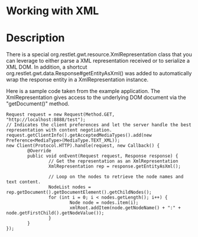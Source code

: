 Working with XML
================

Description
===========

There is a special org.restlet.gwt.resource.XmlRepresentation class that
you can leverage to either parse a XML representation received or to
serialize a XML DOM. In addition, a shortcut
org.restlet.gwt.data.Response\#getEntityAsXml() was added to
automatically wrap the response entity in a XmlRepresentation instance.

Here is a sample code taken from the example application. The
XmlRepresentation gives access to the underlying DOM document via the
"getDocument()" method.

    Request request = new Request(Method.GET, "http://localhost:8888/test");
    // Indicates the client preferences and let the server handle the best representation with content negotiation.
    request.getClientInfo().getAcceptedMediaTypes().add(new Preference<MediaType>(MediaType.TEXT_XML));
    new Client(Protocol.HTTP).handle(request, new Callback() {
            @Override
            public void onEvent(Request request, Response response) {
                    // Get the representation as an XmlRepresentation
                    XmlRepresentation rep = response.getEntityAsXml();

                    // Loop on the nodes to retrieve the node names and text content.
                    NodeList nodes = rep.getDocument().getDocumentElement().getChildNodes();
                    for (int i = 0; i < nodes.getLength(); i++) {
                            Node node = nodes.item(i);
                            xmlRoot.addItem(node.getNodeName() + ":" + node.getFirstChild().getNodeValue());
                    }
            }
    });


